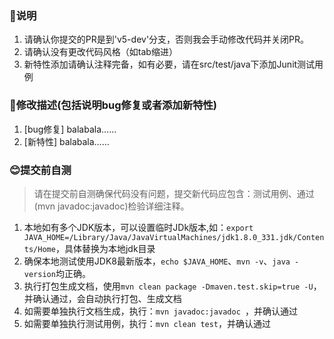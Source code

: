 ### 📣说明

1. 请确认你提交的PR是到'v5-dev'分支，否则我会手动修改代码并关闭PR。
2. 请确认没有更改代码风格（如tab缩进）
3. 新特性添加请确认注释完备，如有必要，请在src/test/java下添加Junit测试用例

### 🔧修改描述(包括说明bug修复或者添加新特性)

1. [bug修复] balabala……
2. [新特性]  balabala……

### 😊提交前自测
> 请在提交前自测确保代码没有问题，提交新代码应包含：测试用例、通过(mvn javadoc:javadoc)检验详细注释。

1. 本地如有多个JDK版本，可以设置临时JDk版本,如：`export JAVA_HOME=/Library/Java/JavaVirtualMachines/jdk1.8.0_331.jdk/Contents/Home`，具体替换为本地jdk目录
2. 确保本地测试使用JDK8最新版本，`echo $JAVA_HOME`、`mvn -v`、`java -version`均正确。
3. 执行打包生成文档，使用`mvn clean package -Dmaven.test.skip=true -U`，并确认通过，会自动执行打包、生成文档
4. 如需要单独执行文档生成，执行：`mvn javadoc:javadoc `，并确认通过
5. 如需要单独执行测试用例，执行：`mvn clean test`，并确认通过